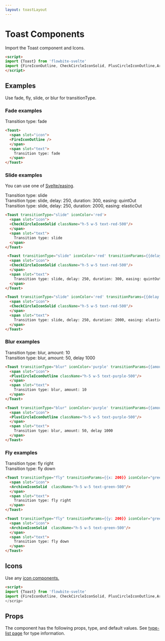 ```yaml
---
layout: toastLayout
---
```


<script>
import { Toast, Table, TableDefaultRow, Breadcrumb } from '$lib/index'
import { quintOut, elasticOut } from 'svelte/easing';
import {FireIconOutline, CheckCircleIconSolid, PlusCircleIconOutline,ArchiveIconSolid} from '@codewithshin/svelte-heroicons'
import componentProps from '../props/Toast.json'
  // Props table
  export let items = componentProps.props
	let propHeader = ['Name', 'Type', 'Default']
	// console.log(items)
	let divClass='w-full relative overflow-x-auto shadow-md sm:rounded-lg'

</script>

<h1 class="text-3xl w-full dark:text-white py-8">Toast Components</h1>

<p>Import the Toast component and Icons.</p>

```html
<script>
import {Toast} from 'flowbite-svelte'
import {FireIconOutline, CheckCircleIconSolid, PlusCircleIconOutline,ArchiveIconSolid} from '@codewithshin/svelte-heroicons'
</script>
```

<h2 class="text-2xl w-full dark:text-white py-4">Examples</h2>

<p>Use fade, fly, slide, or blur for transitionType.</p>

<h3>Fade examples</h3>

<div class="container flex flex-wrap justify-center rounded-xl mx-auto bg-gradient-to-r bg-white dark:bg-gray-900 border border-gray-200 dark:border-gray-700 p-2 sm:p-6">
  <Toast>
    <span slot="icon">
    <FireIconOutline />
    </span>
    <span slot="text">
      Transition type: fade
    </span>
  </Toast>
</div>

```html
<Toast>
  <span slot="icon">
  <FireIconOutline />
  </span>
  <span slot="text">
    Transition type: fade
  </span>
</Toast>
```

<h3>Slide examples</h3>

<p>You can use one of <a href="https://svelte.dev/docs#run-time-svelte-easing" target="_blank"  class="text-blue-600 hover:underline dark:text-blue-500">Svelte/easing</a>.</p>

<div class="container flex flex-wrap justify-center rounded-xl mx-auto bg-gradient-to-r bg-white dark:bg-gray-900 border border-gray-200 dark:border-gray-700 p-2 sm:p-6">
   <Toast transitionType="slide" iconColor='red'>
    <span slot="icon">
    <CheckCircleIconSolid className="h-5 w-5 text-red-500"/>
    </span>
    <span slot="text">
      Transition type: slide
    </span>
  </Toast>
</div>

<div class="container flex flex-wrap justify-center rounded-xl mx-auto bg-gradient-to-r bg-white dark:bg-gray-900 border border-gray-200 dark:border-gray-700 p-2 sm:p-6">
   <Toast transitionType="slide" iconColor='red' transitionParams={{delay: 250, duration: 300, easing: quintOut}}>
    <span slot="icon">
    <CheckCircleIconSolid className="h-5 w-5 text-red-500"/>
    </span>
    <span slot="text">
      Transition type: slide, delay: 250, duration: 300, easing: quintOut
    </span>
  </Toast>
</div>

<div class="container flex flex-wrap justify-center rounded-xl mx-auto bg-gradient-to-r bg-white dark:bg-gray-900 border border-gray-200 dark:border-gray-700 p-2 sm:p-6">
   <Toast transitionType="slide" iconColor='red' transitionParams={{delay: 250, duration: 2000, easing: elasticOut}}>
    <span slot="icon">
    <CheckCircleIconSolid className="h-5 w-5 text-red-500"/>
    </span>
    <span slot="text">
      Transition type: slide, delay: 250, duration: 2000, easing: elasticOut
    </span>
  </Toast>
</div>

```html
<Toast transitionType="slide" iconColor='red'>
  <span slot="icon">
  <CheckCircleIconSolid className="h-5 w-5 text-red-500"/>
  </span>
  <span slot="text">
    Transition type: slide
  </span>
</Toast>

 <Toast transitionType="slide" iconColor='red' transitionParams={{delay: 250, duration: 300, easing: quintOut}}>
  <span slot="icon">
  <CheckCircleIconSolid className="h-5 w-5 text-red-500"/>
  </span>
  <span slot="text">
    Transition type: slide, delay: 250, duration: 300, easing: quintOut
  </span>
</Toast>

<Toast transitionType="slide" iconColor='red' transitionParams={{delay: 250, duration: 2000, easing: elasticOut}}>
  <span slot="icon">
  <CheckCircleIconSolid className="h-5 w-5 text-red-500"/>
  </span>
  <span slot="text">
    Transition type: slide, delay: 250, duration: 2000, easing: elasticOut
  </span>
</Toast>
```

<h3>Blur examples</h3>

<div class="container flex flex-wrap justify-center rounded-xl mx-auto bg-gradient-to-r bg-white dark:bg-gray-900 border border-gray-200 dark:border-gray-700 p-2 sm:p-6">
  <Toast transitionType="blur" iconColor='purple' transitionParams={{amount: 10}}>
    <span slot="icon">
    <PlusCircleIconOutline className="h-5 w-5 text-purple-500"/>
    </span>
    <span slot="text">
      Transition type: blur, amount: 10
    </span>
  </Toast>
</div>

<div class="container flex flex-wrap justify-center rounded-xl mx-auto bg-gradient-to-r bg-white dark:bg-gray-900 border border-gray-200 dark:border-gray-700 p-2 sm:p-6">
  <Toast transitionType="blur" iconColor='purple' transitionParams={{amount: 50, delay: 1000}}>
    <span slot="icon">
    <PlusCircleIconOutline className="h-5 w-5 text-purple-500"/>
    </span>
    <span slot="text">
      Transition type: blur, amount: 50, delay 1000
    </span>
  </Toast>
</div>

```html
<Toast transitionType="blur" iconColor='purple' transitionParams={{amount: 10}}>
  <span slot="icon">
  <PlusCircleIconOutline className="h-5 w-5 text-purple-500"/>
  </span>
  <span slot="text">
    Transition type: blur, amount: 10
  </span>
</Toast>

<Toast transitionType="blur" iconColor='purple' transitionParams={{amount: 50, delay: 1000}}>
  <span slot="icon">
  <PlusCircleIconOutline className="h-5 w-5 text-purple-500"/>
  </span>
  <span slot="text">
    Transition type: blur, amount: 50, delay 1000
  </span>
</Toast>
```

<h3>Fly examples</h3>

<div class="container flex flex-wrap justify-center rounded-xl mx-auto bg-gradient-to-r bg-white dark:bg-gray-900 border border-gray-200 dark:border-gray-700 p-2 sm:p-6">
  <Toast transitionType="fly" transitionParams={{x: 200}} iconColor="green">
    <span slot="icon">
    <ArchiveIconSolid  className="h-5 w-5 text-green-500"/>
    </span>
    <span slot="text">
      Transition type: fly right
    </span>
  </Toast>
</div>

<div class="container flex flex-wrap justify-center rounded-xl mx-auto bg-gradient-to-r bg-white dark:bg-gray-900 border border-gray-200 dark:border-gray-700 p-2 sm:p-6">
  <Toast transitionType="fly" transitionParams={{y: 200}} iconColor="green">
    <span slot="icon">
    <ArchiveIconSolid  className="h-5 w-5 text-green-500"/>
    </span>
    <span slot="text">
      Transition type: fly down
    </span>
  </Toast>
</div>

```html
<Toast transitionType="fly" transitionParams={{x: 200}} iconColor="green">
  <span slot="icon">
  <ArchiveIconSolid  className="h-5 w-5 text-green-500"/>
  </span>
  <span slot="text">
    Transition type: fly right
  </span>
</Toast>

<Toast transitionType="fly" transitionParams={{y: 200}} iconColor="green">
  <span slot="icon">
  <ArchiveIconSolid  className="h-5 w-5 text-green-500"/>
  </span>
  <span slot="text">
    Transition type: fly down
  </span>
</Toast>
```

<h2 class="text-2xl w-full dark:text-white py-4">Icons</h2>

<p>Use any <a href="/icons" class="text-blue-600 hover:underline dark:text-blue-500">icon components.</a></p>

```html
<script>
import {Toast} from 'flowbite-svelte'
import {FireIconOutline, CheckCircleIconSolid, PlusCircleIconOutline,ArchiveIconSolid} from '@codewithshin/svelte-heroicons'
</scrip>
```

<h2 class="text-2xl w-full dark:text-white py-4">Props</h2>

<p>The component has the following props, type, and default values. See <a href="/type-list" class="text-blue-600 hover:underline dark:text-blue-500">type-list page</a> for type information.</p>

<Table header={propHeader} {divClass} >
  <TableDefaultRow {items} rowState='hover' />
</Table>